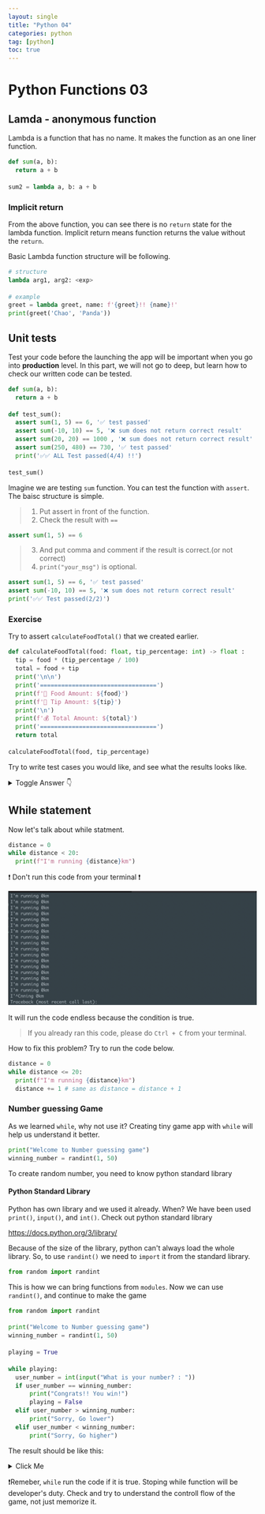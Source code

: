 ```yaml
---
layout: single
title: "Python 04"
categories: python
tag: [python]
toc: true
---
```


# Python Functions 03

## Lamda - anonymous function

Lambda is a function that has no name. It makes the function as an one liner function.

```python
def sum(a, b):
  return a + b

sum2 = lambda a, b: a + b
```

### Implicit return

From the above function, you can see there is no `return` state for the lambda function. Implicit return means function returns the value without the `return`.

Basic Lambda function structure will be following.

```python
# structure
lambda arg1, arg2: <exp>

# example
greet = lambda greet, name: f'{greet}!! {name}!'
print(greet('Chao', 'Panda'))
```

## Unit tests

Test your code before the launching the app will be important when you go into **production** level. In this part, we will not go to deep, but learn how to check our written code can be tested.

```python
def sum(a, b):
  return a + b

def test_sum():
  assert sum(1, 5) == 6, '✅ test passed'
  assert sum(-10, 10) == 5, '❌ sum does not return correct result'
  assert sum(20, 20) == 1000 , '❌ sum does not return correct result'
  assert sum(250, 480) == 730, '✅ test passed'
  print('✅✅ ALL Test passed(4/4) !!')

test_sum()
```

Imagine we are testing `sum` function. You can test the function with `assert`. The baisc structure is simple.

> 1. Put assert in front of the function.
> 2. Check the result with `==`

```python
assert sum(1, 5) == 6
```

> 3. And put comma and comment if the result is correct.(or not correct)
> 4. `print("your_msg")` is optional.

```python
assert sum(1, 5) == 6, '✅ test passed'
assert sum(-10, 10) == 5, '❌ sum does not return correct result'
print('✅✅ Test passed(2/2)')
```

### Exercise

Try to assert `calculateFoodTotal()` that we created earlier.

```python
def calculateFoodTotal(food: float, tip_percentage: int) -> float :
  tip = food * (tip_percentage / 100)
  total = food + tip
  print('\n\n')
  print('=================================')
  print(f'🍗 Food Amount: ${food}')
  print(f'💸 Tip Amount: ${tip}')
  print('\n')
  print(f'💰 Total Amount: ${total}')
  print('=================================')
  return total

calculateFoodTotal(food, tip_percentage)
```

Try to write test cases you would like, and see what the results looks like.

<details>
  <summary>Toggle Answer 👇</summary>

```python
def test_calculate_food_total():
  assert calculateFoodTotal(120, 20) == 144, '✅ test passed'
  assert calculateFoodTotal(120.85, 25) == 151.0625, '✅ test passed'
  assert calculateFoodTotal(120.54, 20.24) == 144, '❌ test failed'

test_calculate_food_total()
```

![Alt text](../images/Screen%20Shot%202023-02-28%20at%209.53.04%20PM.png)

</details>

## While statement

Now let's talk about while statment.

```python
distance = 0
while distance < 20:
  print(f"I'm running {distance}km")
```

❗ Don't run this code from your terminal ❗

![Alt text](../images/Screen%20Shot%202023-02-28%20at%2010.17.41%20PM.png)

It will run the code endless because the condition is true.

> If you already ran this code, please do `Ctrl + C` from your terminal.

How to fix this problem? Try to run the code below.

```python
distance = 0
while distance <= 20:
  print(f"I'm running {distance}km")
  distance += 1 # same as distance = distance + 1
```

### Number guessing Game

As we learned `while`, why not use it?
Creating tiny game app with `while` will help us understand it better.

```python
print("Welcome to Number guessing game")
winning_number = randint(1, 50)
```

To create random number, you need to know python standard library

#### Python Standard Library

Python has own library and we used it already. When? We have been used `print()`, `input()`, and `int()`.
Check out python standard library

https://docs.python.org/3/library/

Because of the size of the library, python can't always load the whole library. So, to use `randint()` we need to `import` it from the standard library.

```python
from random import randint
```

This is how we can bring functions from `modules`.
Now we can use `randint()`, and continue to make the game

```python
from random import randint

print("Welcome to Number guessing game")
winning_number = randint(1, 50)

playing = True

while playing:
  user_number = int(input("What is your number? : "))
  if user_number == winning_number:
      print("Congrats!! You win!")
      playing = False
  elif user_number > winning_number:
      print("Sorry, Go lower")
  elif user_number < winning_number:
      print("Sorry, Go higher")
```

The result should be like this:

<details>
  <summary>Click Me</summary>

![Alt text](../images/Screen%20Shot%202023-02-28%20at%2010.49.50%20PM.png)

</details>

❗Remeber, `while` run the code if it is true. Stoping while function will be developer's duty. Check and try to understand the controll flow of the game, not just memorize it.
